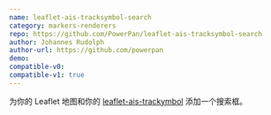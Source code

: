```yaml
---
name: leaflet-ais-tracksymbol-search
category: markers-renderers
repo: https://github.com/PowerPan/leaflet-ais-tracksymbol-search
author: Johannes Rudolph
author-url: https://github.com/powerpan
demo: 
compatible-v0:
compatible-v1: true
---
```


为你的 Leaflet 地图和你的 [leaflet-ais-trackymbol](https://github.com/PowerPan/leaflet-ais-tracksymbol) 添加一个搜索框。
